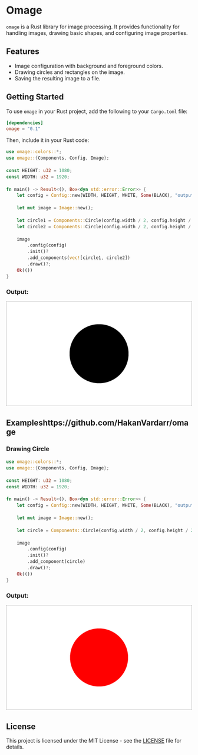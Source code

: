 # Omage

`omage` is a Rust library for image processing. It provides functionality for handling images, drawing basic shapes, and configuring image properties.

## Features

- Image configuration with background and foreground colors.
- Drawing circles and rectangles on the image.
- Saving the resulting image to a file.

## Getting Started

To use `omage` in your Rust project, add the following to your `Cargo.toml` file:

```toml
[dependencies]
omage = "0.1"
```

Then, include it in your Rust code:

```rust
use omage::colors::*;
use omage::{Components, Config, Image};

const HEIGHT: u32 = 1080;
const WIDTH: u32 = 1920;

fn main() -> Result<(), Box<dyn std::error::Error>> {
    let config = Config::new(WIDTH, HEIGHT, WHITE, Some(BLACK), "output.png");

    let mut image = Image::new();

    let circle1 = Components::Circle(config.width / 2, config.height / 2, 300, RED);
    let circle2 = Components::Circle(config.width / 2, config.height / 2, 305, BLACK);

    image
        .config(config)
        .init()?
        .add_components(vec![circle1, circle2])
        .draw()?;
    Ok(())
}

```

### Output:

![output](./images/1.png)

## Exampleshttps://github.com/HakanVardarr/omage

### Drawing Circle

```rust
use omage::colors::*;
use omage::{Components, Config, Image};

const HEIGHT: u32 = 1080;
const WIDTH: u32 = 1920;

fn main() -> Result<(), Box<dyn std::error::Error>> {
    let config = Config::new(WIDTH, HEIGHT, WHITE, Some(BLACK), "output.png");

    let mut image = Image::new();

    let circle = Components::Circle(config.width / 2, config.height / 2, 300, RED);

    image
        .config(config)
        .init()?
        .add_component(circle)
        .draw()?;
    Ok(())
}

```

### Output:

![output](./images/2.png)

## License

This project is licensed under the MIT License - see the [LICENSE](LICENSE) file for details.
